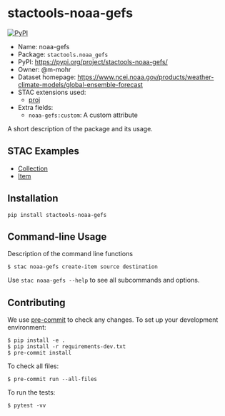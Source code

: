 # stactools-noaa-gefs

[![PyPI](https://img.shields.io/pypi/v/stactools-noaa-gefs)](https://pypi.org/project/stactools-noaa-gefs/)

- Name: noaa-gefs
- Package: `stactools.noaa_gefs`
- PyPI: https://pypi.org/project/stactools-noaa-gefs/
- Owner: @m-mohr
- Dataset homepage: https://www.ncei.noaa.gov/products/weather-climate-models/global-ensemble-forecast
- STAC extensions used:
  - [proj](https://github.com/stac-extensions/projection/)
- Extra fields:
  - `noaa-gefs:custom`: A custom attribute

A short description of the package and its usage.

## STAC Examples

- [Collection](examples/collection.json)
- [Item](examples/item/item.json)

## Installation
```shell
pip install stactools-noaa-gefs
```

## Command-line Usage

Description of the command line functions

```shell
$ stac noaa-gefs create-item source destination
```

Use `stac noaa-gefs --help` to see all subcommands and options.

## Contributing

We use [pre-commit](https://pre-commit.com/) to check any changes.
To set up your development environment:

```shell
$ pip install -e .
$ pip install -r requirements-dev.txt
$ pre-commit install
```

To check all files:

```shell
$ pre-commit run --all-files
```

To run the tests:

```shell
$ pytest -vv
```
